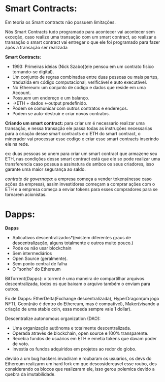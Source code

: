 # Smart Contracts:

Em teoria os Smart contracts não possuem limitações.

Nós Smart Contracts tudo programado para acontecer vai acontecer sem exceção, caso realize uma transação com um smart contract, ao realizar a transação o smart contract vai entregar o que ele foi programado para fazer após a transação ser realizada

**Smart Contracts:**

- 1993: Primeiras ideias (Nick Szabo)(ele pensou em um contrato fisico tornando-se digital).
- Um conjunto de regras combinadas entre duas pessoas ou mais partes, traduzida em código computacional, verificável e auto executável.
- No Ethereum: um conjunto de código e dados que reside em uma Account.
- Possuem um endereço e um balanço.
- ->ETH + dados <-output predefinido.
- Podem se comunicar com outros contratos e endereços.
- Podem se auto-destruir e criar novos contratos.

**Criando um smart contract:** para criar um é necessario realizar uma transação, e nessa transação ele passa todas as instruções necessarias para a criação desse smart contracts e o ETH do smart contract, o minerador vai processar esse codigo e criar esse smart contracts inserindo ele na rede.

ex: duas pessoas se unem para criar um smart contract que armazene seu ETH, nas condições desse smart contract está que ele so pode realizar uma transferencia caso possua a assinatura de ambos os seus criadores, isso garante uma maior segurança ao saldo.

*contrato de governaça:* a empresa começa a vender tokens(nesse caso ações da empresa), assim investidores começam a comprar ações com o ETH e a empresa começa a enviar tokens para esses compradores para se tornarem acionistas.

# Dapps:

**Dapps**

- Aplicativos descentralizados*(existem diferentes graus de descentralização, alguns totalmente e outros muito pouco.)
- Pode ou não usar blockchain
- Sem intermediários
- Open Source (geralmente).
- Sem ponto central de falha
- O "sonho" do Ethereum

BitTorrent(Dapps): o torrent é uma maneira de compartilhar arquivos descentralizada, todos os que baixam o arquivo também o enviam para outros.

Ex de Dapps: EtherDelta(Exchange descentralizada), HyperDragon(um jogo NFT), Geon(não é dentro do Ethereum, mas é compativel), Maker(visando a criação de uma stable coin, essa moeda sempre vale 1 dollar).

Descentralize autonomous organization (DAO):

- Uma organização autônoma e totalmente descentralizada.
- Operada através de blockchain, open source e 100% transparente.
- Recebia fundos de usuários em ETH e emetia tokens que davam poder de voto.
- Investia os fundos adquiridos em projetos ao redor do globo.

devido a um bug hackers invadiram e roubaram os usuarios, os devs do Ethereum realizarm um hard fork em que descosidereavel esse roubo, des considerando os blocos que realizaram ele, isso gerou polemica devido a quebra da imutabilidade.